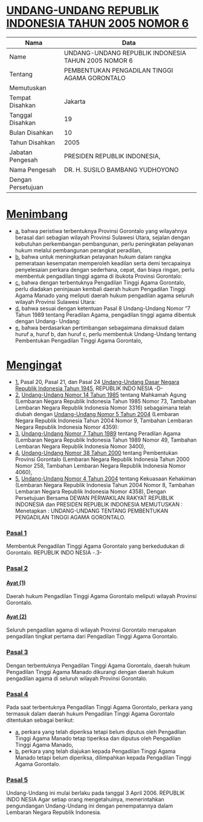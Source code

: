 # [UNDANG-UNDANG REPUBLIK INDONESIA TAHUN 2005 NOMOR 6](http://example.org/legal/peraturan/uu/2005/6)

| Nama | Data |
| ------ | ----- |
|Name|UNDANG-UNDANG REPUBLIK INDONESIA TAHUN 2005 NOMOR 6|
|Tentang| PEMBENTUKAN PENGADILAN TINGGI AGAMA GORONTALO|
|Memutuskan||
|Tempat Disahkan|Jakarta|
|Tanggal Disahkan|19|
|Bulan Disahkan|10|
|Tahun Disahkan|2005|
|Jabatan Pengesah|PRESIDEN REPUBLIK INDONESIA,|
|Nama Pengesah|DR. H. SUSILO BAMBANG YUDHOYONO|
|Dengan Persetujuan||
# [Menimbang](http://example.org/legal/peraturan/uu/2005/6/menimbang)

* [a.](http://example.org/legal/peraturan/uu/2005/6/menimbang/huruf/a) bahwa peristiwa terbentuknya Provinsi Gorontalo yang wilayahnya berasal dari sebagian wilayah Provinsi Sulawesi Utara, sejalan dengan kebutuhan perkembangan pembangunan, perlu peningkatan pelayanan hukum melalui pembangunan perangkat peradilan,
* [b.](http://example.org/legal/peraturan/uu/2005/6/menimbang/huruf/b) bahwa untuk meningkatkan pelayanan hukum dalam rangka pemerataan kesempatan memperoleh keadilan serta demi tercapainya penyelesaian perkara dengan sederhana, cepat, dan biaya ringan, perlu membentuk pengadilan tinggi agama di ibukota Provinsi Gorontalo:
* [c.](http://example.org/legal/peraturan/uu/2005/6/menimbang/huruf/c) bahwa dengan terbentuknya Pengadilan Tinggi Agama Gorontalo, perlu diadakan peninjauan kembali daerah hukum Pengadilan Tinggi Agama Manado yang meliputi daerah hukum pengadilan agama seluruh wilayah Provinsi Sulawesi Utara:
* [d.](http://example.org/legal/peraturan/uu/2005/6/menimbang/huruf/d) bahwa sesuai dengan ketentuan Pasal 8 Undang-Undang Nomor “7 Tahun 1989 tentang Peradilan Agama, pengadilan tinggi agama dibentuk dengan Undang- Undang:
* [e.](http://example.org/legal/peraturan/uu/2005/6/menimbang/huruf/e) bahwa berdasarkan pertimbangan sebagaimana dimaksud dalam huruf a, huruf b, dan huruf c, perlu membentuk Undang-Undang tentang Pembentukan Pengadilan Tinggi Agama Gorontalo,
# [Mengingat](http://example.org/legal/peraturan/uu/2005/6/mengingat)

* [1.](http://example.org/legal/peraturan/uu/2005/6/mengingat/huruf/0001) Pasal 20, Pasal 21, dan Pasal 24 [Undang-Undang Dasar Negara Republik Indonesia Tahun 1945](http://example.org/legal/peraturan/uu), REPUBLIK INDO NESIA -D-
* [2.](http://example.org/legal/peraturan/uu/2005/6/mengingat/huruf/0002) [Undang-Undang Nomor 14 Tahun 1985](http://example.org/legal/peraturan/uu/1985/14) tentang Mahkamah Agung (Lembaran Negara Republik Indonesia Tahun 1985 Nomor 73, Tambahan Lembaran Negara Republik Indonesia Nomor 3316) sebagaimana telah diubah dengan [Undang-Undang Nomor 5 Tahun 2004](http://example.org/legal/peraturan/uu/2004/5) (Lembaran Negara Republik Indonesia Tahun 2004 Nomor 9, Tambahan Lembaran Negara Republik Indonesia Nomor 4359):
* [3.](http://example.org/legal/peraturan/uu/2005/6/mengingat/huruf/0003) [Undang-Undang Nomor 7 Tahun 1989](http://example.org/legal/peraturan/uu/1989/7) tentang Peradilan Agama (Lembaran Negara Republik Indonesia Tahun 1989 Nomor 49, Tambahan Lembaran Negara Republik Indonesia Nomor 3400),
* [4.](http://example.org/legal/peraturan/uu/2005/6/mengingat/huruf/0004) [Undang-Undang Nomor 38 Tahun 2000](http://example.org/legal/peraturan/uu/2000/38) tentang Pembentukan Provinsi Gorontalo (Lembaran Negara Republik Indonesia Tahun 2000 Nomor 258, Tambahan Lembaran Negara Republik Indonesia Nomor 4060),
* [5.](http://example.org/legal/peraturan/uu/2005/6/mengingat/huruf/0005) [Undang-Undang Nomor 4 Tahun 2004](http://example.org/legal/peraturan/uu/2004/4) tentang Kekuasaan Kehakiman (Lembaran Negara Republik Indonesia Tahun 2004 Nomor 8, Tambahan Lembaran Negara Republik Indonesia Nomor 4358), Dengan Persetujuan Bersama DEWAN PERWAKILAN RAKYAT REPUBLIK INDONESIA dan PRESIDEN REPUBLIK INDONESIA MEMUTUSKAN : Menetapkan : UNDANG-UNDANG TENTANG PEMBENTUKAN PENGADILAN TINGGI AGAMA GORONTALO.

### [Pasal 1](http://example.org/legal/peraturan/uu/2005/6/pasal/0001)
Membentuk Pengadilan Tinggi Agama Gorontalo yang berkedudukan di Gorontalo. REPUBLIK INDO NESIA -.3-


### [Pasal 2](http://example.org/legal/peraturan/uu/2005/6/pasal/0002)

#### [Ayat (1)](http://example.org/legal/peraturan/uu/2005/6/pasal/0002/versi/20051019/ayat/0001)
Daerah hukum Pengadilan Tinggi Agama Gorontalo meliputi wilayah Provinsi Gorontalo.

#### [Ayat (2)](http://example.org/legal/peraturan/uu/2005/6/pasal/0002/versi/20051019/ayat/0002)
Seluruh pengadilan agama di wilayah Provinsi Gorontalo merupakan pengadilan tingkat pertama dari Pengadilan Tinggi Agama Gorontalo.


### [Pasal 3](http://example.org/legal/peraturan/uu/2005/6/pasal/0003)
Dengan terbentuknya Pengadilan Tinggi Agama Gorontalo, daerah hukum Pengadilan Tinggi Agama Manado dikurangi dengan daerah hukum pengadilan agama di seluruh wilayah Provinsi Gorontalo.


### [Pasal 4](http://example.org/legal/peraturan/uu/2005/6/pasal/0004)
Pada saat terbentuknya Pengadilan Tinggi Agama Gorontalo, perkara yang termasuk dalam daerah hukum Pengadilan Tinggi Agama Gorontalo ditentukan sebagai berikut:
* [a.](http://example.org/legal/peraturan/uu/2005/6/pasal/0004/versi/20051019/huruf/a) perkara yang telah diperiksa tetapi belum diputus oleh Pengadilan Tinggi Agama Manado tetap tiperiksa dan diputus oleh Pengadilan Tinggi Agama Manado,
* [b.](http://example.org/legal/peraturan/uu/2005/6/pasal/0004/versi/20051019/huruf/b) perkara yang telah diajukan kepada Pengadilan Tinggi Agama Manado tetapi belum diperiksa, dilimpahkan kepada Pengadilan Tinggi Agama Gorontalo.


### [Pasal 5](http://example.org/legal/peraturan/uu/2005/6/pasal/0005)
Undang-Undang ini mulai berlaku pada tanggal 3 April 2006. REPUBLIK INDO NESIA Agar setiap orang mengetahuinya, memerintahkan pengundangan Undang-Undang ini dengan penempatannya dalam Lembaran Negara Republik Indonesia.
